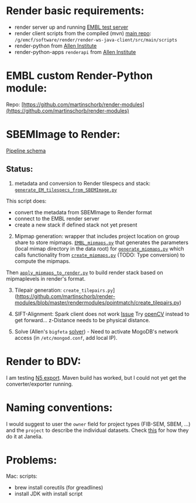 
# Render basic requirements:


- render server up and running [EMBL test server](http://pc-emcf-16.embl.de)
- render client scripts from the compiled (mvn) [main repo](https://github.com/saalfeldlab/render): `/g/emcf/software/render/render-ws-java-client/src/main/scripts`
- render-python from [Allen Institute](https://github.com/AllenInstitute/render-python)
- render-python-apps `renderapi` from [Allen Institute](https://github.com/AllenInstitute/render-python-apps)


# EMBL custom Render-Python module:

Repo: [https://github.com/martinschorb/render-modules](https://github.com/martinschorb/render-modules)



# SBEMImage to Render:
[Pipeline schema](https://schorb.embl-community.io/volumealign/SBEM_scheme.html)

## Status:
1. metadata and conversion to Render tilespecs and stack: [`generate_EM_tilespecs_from_SBEMImage.py`](https://github.com/martinschorb/render-modules/blob/master/rendermodules/dataimport/generate_EM_tilespecs_from_SBEMImage.py)

This script does:
- convert the metadata from SBEMImage to Render format
- connect to the EMBL render server
- create a new stack if defined stack not yet present

2. Mipmap generation: wrapper that includes project location on group share to store mipmaps. [`EMBL_mipmaps.py`](https://github.com/martinschorb/render-modules/blob/master/rendermodules/dataimport/EMBL_mipmaps.py)
 that generates the parameters (local mimap directory in the data root) for [`generate_mipmaps.py`](https://github.com/martinschorb/render-modules/blob/master/rendermodules/dataimport/generate_mipmaps.py) which calls functionality from [`create_mipmaps.py`](https://github.com/martinschorb/render-modules/blob/master/rendermodules/dataimport/create_mipmaps.py) (TODO: Type conversion) to compute the mipmaps.

Then [`apply_mipmaps_to_render.py`](https://github.com/martinschorb/render-modules/blob/master/rendermodules/dataimport/apply_mipmaps_to_render.py) to build render stack based on mipmaplevels in render's format.

3. Tilepair generation: `create_tilepairs.py`](https://github.com/martinschorb/render-modules/blob/master/rendermodules/pointmatch/create_tilepairs.py)

4. SIFT-Alignment: Spark client does not work [Issue](https://github.com/saalfeldlab/render/issues/110)
  Try [openCV](https://github.com/martinschorb/render-modules/blob/master/rendermodules/pointmatch/generate_point_matches_opencv.py) instead to get forward...  z-Distance needs to be physical distance.

5. Solve (Allen's `bigfeta` [solver](https://github.com/martinschorb/render-modules/blob/master/rendermodules/solver/solve.py)) - Need to activate MogoDB's network access (in `/etc/mongod.conf`, add local IP).


# Render to BDV:

I am testing [N5 export](https://github.com/saalfeldlab/hot-knife/blob/master/src/main/java/org/janelia/saalfeldlab/hotknife/SparkConvertRenderStackToN5.java). Maven build has worked, but I could not yet get the converter/exporter running.


# Naming conventions:

I would suggest to user the `owner` field for project types (FIB-SEM, SBEM, ...) and the `project` to describe the individual datasets. Check [this](https://github.com/saalfeldlab/render/issues/106) for how they do it at Janelia.

# Problems:

Mac: scripts:
- brew install coreutils (for greadlines)
- install JDK with install script
